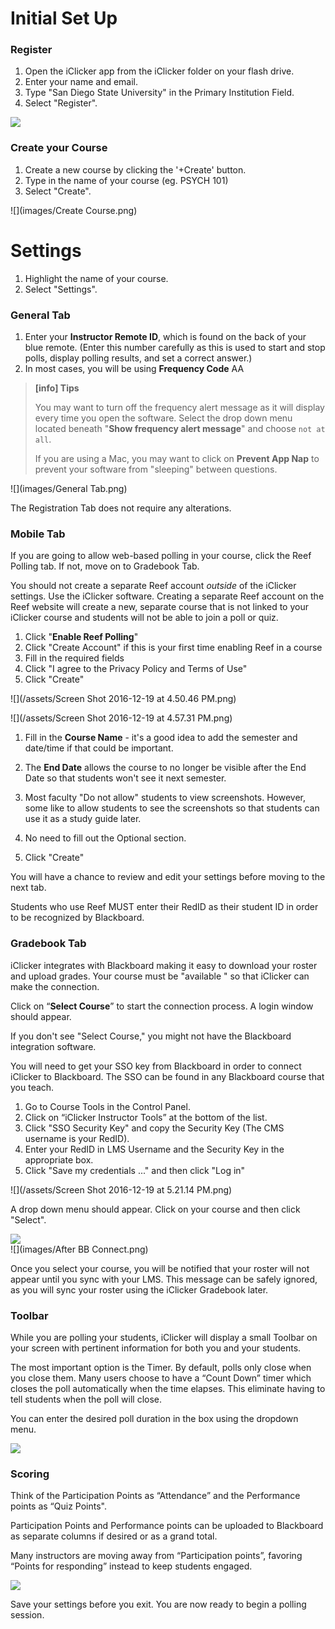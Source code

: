 # Initial Set Up

### Register

1. Open the iClicker app from the iClicker folder on your flash drive.
2. Enter your name and email.
3. Type "San Diego State University" in the Primary Institution Field.
3. Select "Register".

![](images/Register.png)

### Create your Course

1. Create a new course by clicking the '+Create' button.
2. Type in the name of your course (eg. PSYCH 101)
3. Select "Create".

![](images/Create Course.png)

# Settings

1. Highlight the name of your course.
2. Select "Settings".

### General Tab

1. Enter your **Instructor Remote ID**, which is found on the back of your blue remote. \(Enter this number carefully as this is used to start and stop polls, display polling results, and set a correct answer.\)
2. In most cases, you will be using **Frequency Code** AA

> **[info] Tips**
>
> You may want to turn off the frequency alert message as it will display
> every time you open the software. Select the drop down menu located 
> beneath "**Show frequency alert message**" and choose `not at all`.
>
> If you are using a Mac, you may want to click on **Prevent App Nap** 
> to prevent your software from "sleeping" between questions.

![](images/General Tab.png)

The Registration Tab does not require any alterations. 

### Mobile Tab

If you are going to allow web-based polling in your course, click the Reef Polling tab. If not, move on to Gradebook Tab.

You should not create a separate Reef account _outside_ of the iClicker settings. Use the iClicker software. Creating a separate Reef account on the Reef website will create a new, separate course that is not linked to your iClicker course and students will not be able to join a poll or quiz.

1. Click "**Enable Reef Polling**"
2. Click "Create Account" if this is your first time enabling Reef in a course
3. Fill in the required fields
4. Click "I agree to the Privacy Policy and Terms of Use"
5. Click "Create"

![](/assets/Screen Shot 2016-12-19 at 4.50.46 PM.png)

![](/assets/Screen Shot 2016-12-19 at 4.57.31 PM.png)

1. Fill in the **Course Name** - it's a good idea to add the semester and date/time if that could be important.

2. The **End Date** allows the course to no longer be visible after the End Date so that students won't see it next semester.

3. Most faculty "Do not allow" students to view screenshots. However, some like to allow students to see the screenshots so that students can use it as a study guide later.

4. No need to fill out the Optional section.

5. Click "Create"

You will have a chance to review and edit your settings before moving to the next tab.

Students who use Reef MUST enter their RedID as their student ID in order to be recognized by Blackboard.

### Gradebook Tab

iClicker integrates with Blackboard making it easy to download your roster and upload grades. Your course must be "available " so that iClicker can make the connection.

Click on “**Select Course**” to start the connection process. A login window should appear.

If you don't see "Select Course," you might not have the Blackboard integration software.

You will need to get your SSO key from Blackboard in order to connect iClicker to Blackboard. The SSO can be found in any Blackboard course that you teach.

1. Go to Course Tools in the Control Panel. 
2. Click on “iClicker Instructor Tools” at the bottom of the list. 
3. Click "SSO Security Key" and copy the Security Key \(The CMS username is your RedID\). 
4. Enter your RedID in LMS Username and the Security Key in the appropriate box.
5. Click "Save my credentials ..." and then click "Log in"

![](/assets/Screen Shot 2016-12-19 at 5.21.14 PM.png)

A drop down menu should appear. Click on your course and then click "Select".

![](images/Courses.png)  
![](images/After BB Connect.png)

Once you select your course, you will be notified that your roster will not appear until you sync with your LMS. This message can be safely ignored, as you will sync your roster using the iClicker Gradebook later.

### Toolbar

While you are polling your students, iClicker will display a small Toolbar on your screen with pertinent information for both you and your students.

The most important option is the Timer. By default, polls only close when you close them. Many users choose to have a “Count Down” timer which closes the poll automatically when the time elapses. This eliminate having to tell students when the poll will close.

You can enter the desired poll duration in the box using the dropdown menu.

![](images/poll_timer.png)

### Scoring

Think of the Participation Points as “Attendance” and the Performance points as “Quiz Points".

Participation Points and Performance points can be uploaded to Blackboard as separate columns if desired or as a grand total.

Many instructors are moving away from “Participation points”, favoring “Points for responding” instead to keep students engaged.

![](/images/Points.png)

Save your settings before you exit. You are now ready to begin a polling session.

